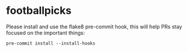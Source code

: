 # footballpicks


Please install and use the flake8 pre-commit hook, this will help PRs stay focused on the important things:

```
pre-commit install --install-hooks
```
